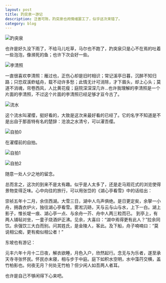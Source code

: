 ```yaml
---
layout: post
title: 趵突泉一游记
description: 泛善可陈，趵突泉也闹情绪罢工了，似乎这次来错了。
category: blog
---
```


![趵突泉](/images/travel/jinan/baotuquan/quan.jpg)

也许是好久没下雨了，不给马儿吃草，马尔也不跑了，趵突泉只是心不在焉的吐着一些泡泡，像濒死的鱼；也许下次会好一些。

![李清照](/images/travel/jinan/baotuquan/liqingzhao.jpg)

一直很喜欢李清照：雁过也，正伤心却是旧时相识；常记溪亭日暮，沉醉不知归路；只恐双溪蚱蜢舟，载不动许多愁；此情无计可消除，才下眉头，却上心头；莫道不消魂，帘卷西风，人比黄花瘦；庭院深深深几许...也许我理解的李清照是一个片面的李清照，不过这个片面的李清照已经足够才亘今古了。

![流水](/images/travel/jinan/baotuquan/water.jpg)

这个流水叫濯缨，挺好看的，大致是这次来最好看的已经了。它的名字不知道是不是出自于那首特有名的楚辞：沧浪之水清兮，可以濯吾缨。

![自拍0](/images/travel/jinan/baotuquan/me_003.jpg)

在濯缨前的自拍。

![自拍1](/images/travel/jinan/baotuquan/me_002.jpg)

![自拍2](/images/travel/jinan/baotuquan/me_001.jpg)

随意一处人少之地的留念。

总而言之，这次的到来不是太有趣。似乎是人太多了，还是走马观花式的浏览使得景物变得乏味。心中向往的旅行，可以用张岱的《湖心亭看雪》中的话给出：

崇祯五年十二月，余住西湖。大雪三日，湖中人鸟声俱绝。是日更定矣，余拏一小舟，拥毳衣炉火，独往湖心亭看雪。雾凇沆砀，天与云与山与水，上下一白。湖上影子，惟长堤一痕、湖心亭一点、与余舟一芥、舟中人两三粒而已。
到亭上，有两人铺毡对坐，一童子烧酒炉正沸。见余，大喜曰：“湖中焉得更有此人？”拉余同饮。余强饮三大白而别。问其姓氏，是金陵人，客此。及下船，舟子喃喃曰：“莫说相公痴，更有痴似相公者！”


东坡也有游记：

元丰六年十月十二日夜，解衣欲睡，月色入户，欣然起行。念无与为乐者，遂至承天寺寻张怀民。怀民亦未寝，相与步于中庭。庭下如积水空明，水中藻荇交横，盖竹柏影也。何夜无月？何处无竹柏？但少闲人如吾两人者耳。


也许是自己不够闲得下心来吧。


